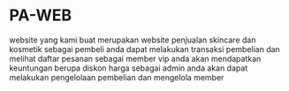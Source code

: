 # PA-WEB
website yang kami buat merupakan website penjualan skincare dan kosmetik
sebagai pembeli anda dapat melakukan transaksi pembelian dan melihat daftar pesanan
sebagai member vip anda akan mendapatkan keuntungan berupa diskon harga
sebagai admin anda akan dapat melakukan pengelolaan pembelian dan mengelola member
